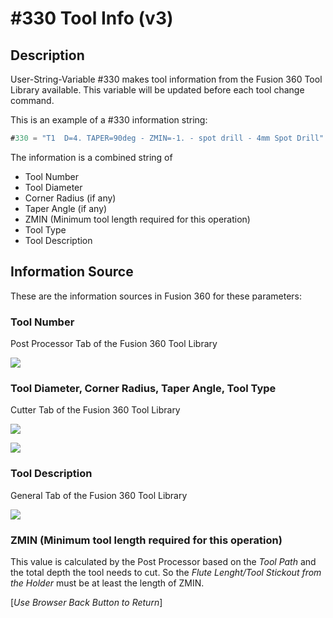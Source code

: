 # #330 Tool Info (v3)

## Description
User-String-Variable #330 makes tool information from the Fusion 360 Tool Library available. This variable will be updated before each tool change command.

This is an example of a #330 information string:

```javascript
#330 = "T1  D=4. TAPER=90deg - ZMIN=-1. - spot drill - 4mm Spot Drill"
```

The information is a combined string of

* Tool Number
* Tool Diameter
* Corner Radius (if any)
* Taper Angle (if any)
* ZMIN (Minimum tool length required for this operation)
* Tool Type
* Tool Description

## Information Source
These are the information sources in Fusion 360 for these parameters:

### Tool Number
Post Processor Tab of the Fusion 360 Tool Library

![](/images/pp021.PNG)


### Tool Diameter, Corner Radius, Taper Angle, Tool Type
Cutter Tab of the Fusion 360 Tool Library

![](/images/pp023.PNG)

![](/images/pp022.PNG)

### Tool Description
General Tab of the Fusion 360 Tool Library

![](/images/pp024.PNG)

### ZMIN (Minimum tool length required for this operation)
This value is calculated by the Post Processor based on the *Tool Path* and the total depth the tool needs to cut. So the *Flute Lenght/Tool Stickout from the Holder* must be at least the length of ZMIN.


[*Use Browser Back Button to Return*]
